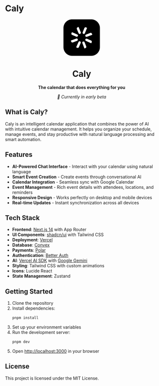 # Caly

<div align="center">
  <img src="public/caly.svg" alt="Caly Logo" width="120" height="120" />
  <h1>Caly</h1>
  <p><strong>The calendar that does everything for you</strong></p>
  <p><em>🚀 Currently in early beta</em></p>
</div>

## What is Caly?

Caly is an intelligent calendar application that combines the power of AI with intuitive calendar management. It helps you organize your schedule, manage events, and stay productive with natural language processing and smart automation.

## Features

- **AI-Powered Chat Interface** - Interact with your calendar using natural language
- **Smart Event Creation** - Create events through conversational AI
- **Calendar Integration** - Seamless sync with Google Calendar
- **Event Management** - Rich event details with attendees, locations, and reminders
- **Responsive Design** - Works perfectly on desktop and mobile devices
- **Real-time Updates** - Instant synchronization across all devices

## Tech Stack

- **Frontend**: [Next.js 14](https://nextjs.org/) with App Router
- **UI Components**: [shadcn/ui](https://ui.shadcn.com/) with Tailwind CSS
- **Deployment**: [Vercel](https://vercel.com/)
- **Database**: [Convex](https://convex.dev/)
- **Payments**: [Polar](https://polar.sh/)
- **Authentication**: [Better Auth](https://better-auth.com/)
- **AI**: [Vercel AI SDK](https://sdk.vercel.ai/) with [Google Gemini](https://ai.google.dev/)
- **Styling**: Tailwind CSS with custom animations
- **Icons**: Lucide React
- **State Management**: Zustand

## Getting Started

1. Clone the repository
2. Install dependencies:
   ```bash
   pnpm install
   ```
3. Set up your environment variables
4. Run the development server:
   ```bash
   pnpm dev
   ```
5. Open [http://localhost:3000](http://localhost:3000) in your browser

## License

This project is licensed under the MIT License.
